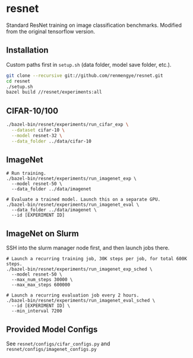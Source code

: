 # resnet
Standard ResNet training on image classification benchmarks. Modified from the original tensorflow version.

## Installation
Custom paths first in `setup.sh` (data folder, model save folder, etc.).
```bash
git clone --recursive git://github.com/renmengye/resnet.git
cd resnet
./setup.sh
bazel build //resnet/experiments:all
```

## CIFAR-10/100
```bash
./bazel-bin/resnet/experiments/run_cifar_exp \
  --dataset cifar-10 \
  --model resnet-32 \
  --data_folder ../data/cifar-10
```

## ImageNet
```
# Run training.
./bazel-bin/resnet/experiments/run_imagenet_exp \
  --model resnet-50 \
  --data_folder ../data/imagenet

# Evaluate a trained model. Launch this on a separate GPU. 
./bazel-bin/resnet/experiments/run_imagenet_eval \
  --data_folder ../data/imagenet \
  --id [EXPERIMENT ID]
```

## ImageNet on Slurm
SSH into the slurm manager node first, and then launch jobs there.
```
# Launch a recurring training job, 30K steps per job, for total 600K steps.
./bazel-bin/resnet/experiments/run_imagenet_exp_sched \
  --model resnet-50 \
  --max_num_steps 30000 \
  --max_max_steps 600000

# Launch a recurring evaluation job every 2 hours.
./bazel-bin/resnet/experiments/run_imagenet_eval_sched \
  --id [EXPERIMENT ID] \
  --min_interval 7200
```

## Provided Model Configs
See `resnet/configs/cifar_configs.py` and `resnet/configs/imagenet_configs.py`
